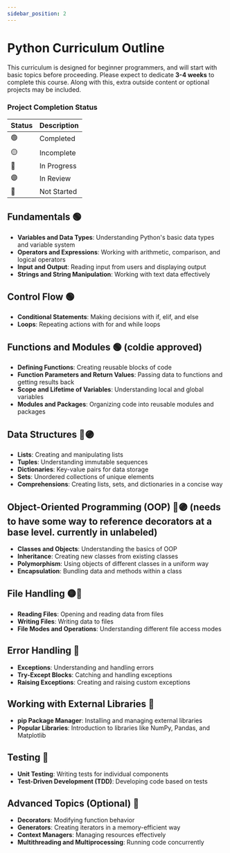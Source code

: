 ```yaml
---
sidebar_position: 2
---
```

# Python Curriculum Outline

This curriculum is designed for beginner programmers, and will start with basic topics before proceeding. Please expect to dedicate **3-4 weeks** to complete this course. Along with this, extra outside content or optional projects may be included.

### Project Completion Status
| Status | Description |
|---|---|
| 🟢 | Completed |
| 🟡 | Incomplete |
| 🔵 | In Progress |
| 🟣 | In Review |
| 🔴 | Not Started |

## Fundamentals 🟢
- **Variables and Data Types**: Understanding Python's basic data types and variable system
- **Operators and Expressions**: Working with arithmetic, comparison, and logical operators
- **Input and Output**: Reading input from users and displaying output
- **Strings and String Manipulation**: Working with text data effectively

## Control Flow 🟢
- **Conditional Statements**: Making decisions with if, elif, and else
- **Loops**: Repeating actions with for and while loops

## Functions and Modules 🟢 (coldie approved)
- **Defining Functions**: Creating reusable blocks of code
- **Function Parameters and Return Values**: Passing data to functions and getting results back
- **Scope and Lifetime of Variables**: Understanding local and global variables
- **Modules and Packages**: Organizing code into reusable modules and packages

## Data Structures 🔵🟣
- **Lists**: Creating and manipulating lists
- **Tuples**: Understanding immutable sequences
- **Dictionaries**: Key-value pairs for data storage
- **Sets**: Unordered collections of unique elements
- **Comprehensions**: Creating lists, sets, and dictionaries in a concise way

## Object-Oriented Programming (OOP) 🔵🟣 (needs to have some way to reference decorators at a base level. currently in unlabeled)
- **Classes and Objects**: Understanding the basics of OOP
- **Inheritance**: Creating new classes from existing classes
- **Polymorphism**: Using objects of different classes in a uniform way
- **Encapsulation**: Bundling data and methods within a class

## File Handling 🟡🔴
- **Reading Files**: Opening and reading data from files
- **Writing Files**: Writing data to files
- **File Modes and Operations**: Understanding different file access modes

## Error Handling 🔴
- **Exceptions**: Understanding and handling errors
- **Try-Except Blocks**: Catching and handling exceptions
- **Raising Exceptions**: Creating and raising custom exceptions

## Working with External Libraries 🔴 
- **pip Package Manager**: Installing and managing external libraries
- **Popular Libraries**: Introduction to libraries like NumPy, Pandas, and Matplotlib
 
## Testing 🔴
- **Unit Testing**: Writing tests for individual components
- **Test-Driven Development (TDD)**: Developing code based on tests

## Advanced Topics (Optional) 🔴
- **Decorators**: Modifying function behavior
- **Generators**: Creating iterators in a memory-efficient way
- **Context Managers**: Managing resources effectively
- **Multithreading and Multiprocessing**: Running code concurrently
